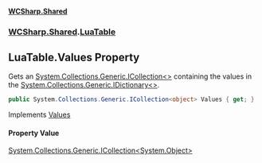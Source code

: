 #### [WCSharp\.Shared](README.md 'README')
### [WCSharp\.Shared](WCSharp.Shared.md 'WCSharp\.Shared').[LuaTable](WCSharp.Shared.LuaTable.md 'WCSharp\.Shared\.LuaTable')

## LuaTable\.Values Property

Gets an [System\.Collections\.Generic\.ICollection&lt;&gt;](https://learn.microsoft.com/en-us/dotnet/api/system.collections.generic.icollection-1 'System\.Collections\.Generic\.ICollection\`1') containing the values in the [System\.Collections\.Generic\.IDictionary&lt;&gt;](https://learn.microsoft.com/en-us/dotnet/api/system.collections.generic.idictionary-2 'System\.Collections\.Generic\.IDictionary\`2')\.

```csharp
public System.Collections.Generic.ICollection<object> Values { get; }
```

Implements [Values](https://learn.microsoft.com/en-us/dotnet/api/system.collections.generic.idictionary-2.values 'System\.Collections\.Generic\.IDictionary\`2\.Values')

#### Property Value
[System\.Collections\.Generic\.ICollection&lt;](https://learn.microsoft.com/en-us/dotnet/api/system.collections.generic.icollection-1 'System\.Collections\.Generic\.ICollection\`1')[System\.Object](https://learn.microsoft.com/en-us/dotnet/api/system.object 'System\.Object')[&gt;](https://learn.microsoft.com/en-us/dotnet/api/system.collections.generic.icollection-1 'System\.Collections\.Generic\.ICollection\`1')